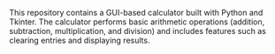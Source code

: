 This repository contains a GUI-based calculator built with Python and Tkinter. 
The calculator performs basic arithmetic operations (addition, subtraction, multiplication, and division) and includes features such as clearing entries and displaying results.
